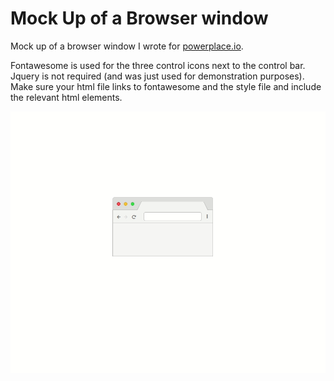 # Mock Up of a Browser window

Mock up of a browser window I wrote for [powerplace.io](//powerplace.io).

Fontawesome is used for the three control icons next to the control bar. Jquery is not required (and was just used for demonstration purposes).
Make sure your html file links to fontawesome and the style file and include the relevant html elements.


![Demo](demo.gif)
